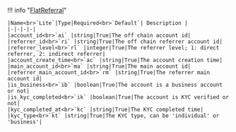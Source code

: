 !!! info "[FlatReferral](/../../schemas/flat_referral)"
    <br>

    |Name<br>`Lite`|Type|Required<br>`Default`| Description |
    |-|-|-|-|
    |account_id<br>`ai` |string|True|The off chain account id|
    |referrer_id<br>`ri` |string|True|The off chain referrer account id|
    |referrer_level<br>`rl` |integer|True|The referrer level; 1: direct referrer, 2: indirect referrer|
    |account_create_time<br>`ac` |string|True|The account creation time|
    |main_account_id<br>`ma` |string|True|The main account id|
    |referrer_main_account_id<br>`rm` |string|True|The referrer main account id|
    |is_business<br>`ib` |boolean|True|The account is a business account or not|
    |is_kyc_completed<br>`ik` |boolean|True|The account is KYC verified or not|
    |kyc_completed_at<br>`kc` |string|True|The KYC completed time|
    |kyc_type<br>`kt` |string|True|The KYC type, can be 'individual' or 'business'|
